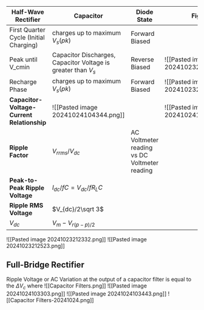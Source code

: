 
| Half-Wave Rectifier                        | Capacitor                                                     | Diode State                                  | Figure                               |
| ------------------------------------------ | ------------------------------------------------------------- | -------------------------------------------- | ------------------------------------ |
| First Quarter Cycle (Initial Charging)     | charges up to maximum $V_s(pk)$                               | Forward Biased                               |                                      |
| Peak until V_cmin                          | Capacitor Discharges, Capacitor Voltage is greater than $V_s$ | Reverse Biased                               | ![[Pasted image 20241023213858.png]] |
| Recharge Phase                             | charges up to maximum $V_s(pk)$                               | Forward Biased                               | ![[Pasted image 20241023214122.png]] |
| **Capacitor-Voltage-Current Relationship** | ![[Pasted image 20241024104344.png]]                          |                                              | ![[Pasted image 20241024104414.png]] |
| **Ripple Factor**                          | $V_{rrms} / V_{dc}$                                           | AC Voltmeter reading vs DC Voltmeter reading |                                      |
| **Peak-to-Peak Ripple Voltage**            | $I_{dc} / fC = V_{dc} / fR_LC$                                |                                              |                                      |
| **Ripple RMS Voltage**                     | $V_{dc}/2\sqrt 3$                                             |                                              |                                      |
| $V_{dc}$                                   | $V_m - V_{r(p-p)/2}$                                          |                                              |                                      |

![[Pasted image 20241023212332.png]]
![[Pasted image 20241023212523.png]]
## Full-Bridge Rectifier
Ripple Voltage or AC Variation at the output of a capacitor filter is equal to the $\Delta V_c$ where
![[Capacitor Filters.png]]
![[Pasted image 20241024103303.png]]
![[Pasted image 20241024103443.png]]
![[Capacitor Filters-20241024.png]]
